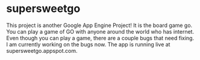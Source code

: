 # supersweetgo

This project is another Google App Engine Project! It is the board game go. You can play a game of GO with anyone around the world who has internet.
Even though you can play a game, there are a couple bugs that need fixing. I am currently working on the bugs now. The app is running live 
at supersweetgo.appspot.com. 
